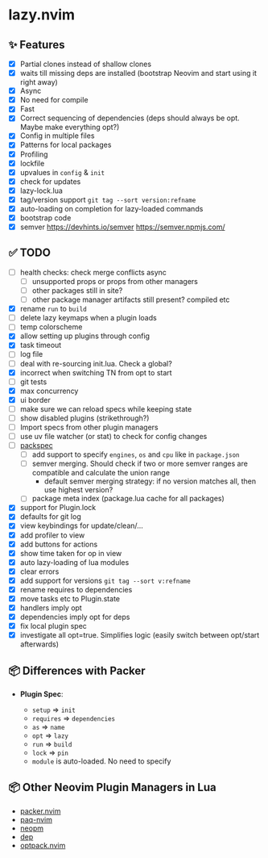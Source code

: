 # lazy.nvim

## ✨ Features

- [x] Partial clones instead of shallow clones
- [x] waits till missing deps are installed (bootstrap Neovim and start using it right away)
- [x] Async
- [x] No need for compile
- [x] Fast
- [x] Correct sequencing of dependencies (deps should always be opt. Maybe make everything opt?)
- [x] Config in multiple files
- [x] Patterns for local packages
- [x] Profiling
- [x] lockfile
- [x] upvalues in `config` & `init`
- [x] check for updates
- [x] lazy-lock.lua
- [x] tag/version support `git tag --sort version:refname`
- [x] auto-loading on completion for lazy-loaded commands
- [x] bootstrap code
- [x] semver https://devhints.io/semver
      https://semver.npmjs.com/

## ✅ TODO

- [ ] health checks: check merge conflicts async
  - [ ] unsupported props or props from other managers
  - [ ] other packages still in site?
  - [ ] other package manager artifacts still present? compiled etc
- [x] rename `run` to `build`
- [ ] delete lazy keymaps when a plugin loads
- [ ] temp colorscheme
- [x] allow setting up plugins through config
- [x] task timeout
- [ ] log file
- [ ] deal with re-sourcing init.lua. Check a global?
- [x] incorrect when switching TN from opt to start
- [ ] git tests
- [x] max concurrency
- [x] ui border
- [ ] make sure we can reload specs while keeping state
- [ ] show disabled plugins (strikethrough?)
- [ ] Import specs from other plugin managers
- [ ] use uv file watcher (or stat) to check for config changes
- [ ] [packspec](https://github.com/nvim-lua/nvim-package-specification)
  - [ ] add support to specify `engines`, `os` and `cpu` like in `package.json`
  - [ ] semver merging. Should check if two or more semver ranges are compatible and calculate the union range
    - default semver merging strategy: if no version matches all, then use highest version?
  - [ ] package meta index (package.lua cache for all packages)
- [x] support for Plugin.lock
- [x] defaults for git log
- [x] view keybindings for update/clean/...
- [x] add profiler to view
- [x] add buttons for actions
- [x] show time taken for op in view
- [x] auto lazy-loading of lua modules
- [x] clear errors
- [x] add support for versions `git tag --sort v:refname`
- [x] rename requires to dependencies
- [x] move tasks etc to Plugin.state
- [x] handlers imply opt
- [x] dependencies imply opt for deps
- [x] fix local plugin spec
- [x] investigate all opt=true. Simplifies logic (easily switch between opt/start afterwards)

## 📦 Differences with Packer

- **Plugin Spec**:

  - `setup` => `init`
  - `requires` => `dependencies`
  - `as` => `name`
  - `opt` => `lazy`
  - `run` => `build`
  - `lock` => `pin`
  - `module` is auto-loaded. No need to specify

## 📦 Other Neovim Plugin Managers in Lua

- [packer.nvim](https://github.com/wbthomason/packer.nvim)
- [paq-nvim](https://github.com/savq/paq-nvim)
- [neopm](https://github.com/ii14/neopm)
- [dep](https://github.com/chiyadev/dep)
- [optpack.nvim](https://github.com/notomo/optpack.nvim)
